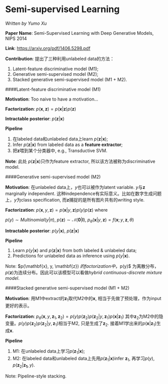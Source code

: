 # Semi-supervised Learning

*Written by Yumo Xu*

**Paper Name**: Semi-Supervised Learning with Deep Generative Models, NIPS 2014

**Link**: https://arxiv.org/pdf/1406.5298.pdf

**Contribution**: 提出了三种利用unlabeled data的方法：

1. Latent-feature discriminative model (M1);
2. Generative semi-supervised model (M2);
3. Stacked generative semi-supervised model (M1 + M2).

####Latent-feature discriminative model (M1)

**Motivation**: Too naive to have a motivation...

**Factorization**: $p(\mathbf{x}, \mathbf{z}) = p( \mathbf{x}|\mathbf{z})p(\mathbf{z})$

**Intractable posterior**: $p(\mathbf z | \mathbf x)$

**Pipeline**

1. 在labeled data和unlabeled data上learn $p(\mathbf{z} | \mathbf{x})$;
3. Infer $p(\mathbf{z} | \mathbf{x})$ from labeled data as a **feature extractor**;
3. 把$\mathbf z$喂到某个分类器中, e.g., Transductive SVM.

**Note**: 此处 $p(\mathbf{z} | \mathbf{x})$只作为feature extractor, 所以该方法被称为discriminative model.

####Generative semi-supervised model (M2)

**Motivation**: 在unlabeled data上，$y$也可以被作为latent variable. $y$与$\mathbf{z}$ marginally independent. 这种independence有实际意义。比如在数字生成问题上，$y$为class specification, 而$\mathbf z$捕捉的是所有图片共有的writing style.

**Factorization**: $p(\mathbf{x}, y, \mathbf{z}) = p(\mathbf{x} | y, \mathbf{z})p(y)p(\mathbf{z})$ where

$p(y) \sim Multinomial(y|\pi),\;p(\mathbf{z}) \sim \mathcal N(\mathbf 0 | \mathbf I), \;p_{\theta}(\mathbf x | y, \mathbf z) = f(\mathbf x; y, \mathbf z, \theta)$

**Intractable posterior**: $p(y|\mathbf{x}), \;p(\mathbf{z}|\mathbf{x})$

**Pipeline**

1. Learn $p(y|\mathbf{x})$ and $p(\mathbf{z}|\mathbf{x})$ from both labeled & unlabeled data;
2. Predictions for unlabeled data as inference using $p(y|\mathbf{x})$.

Note: $p(\mathbf{x}, y, \mathbf{z}) $的factorization中，$p(y)$ 为离散分布， $p(\mathbf{z})$为连续分布。因此可以该模型可以看做*hybrid continuous-discrete mixture model*. 

####Stacked generative semi-supervised model (M1 + M2)

**Motivation**: 用M1中extract的$\mathbf{z}_1$取代M2中的$\mathbf{x}$, 相当于先做了预处理，作为input更好的表示。

**Factorization**: $p_{\theta}(\mathbf x, y, \mathbf z_1, \mathbf z_2) = p(y)p(\mathbf z_2)p(\mathbf z_2 | y, \mathbf z_1)p(\mathbf x | \mathbf z_1)$
其中$\mathbf{z}_2$为M2中的隐变量。$p(y)p(\mathbf z_2)p(\mathbf z_2 | y, \mathbf z_1)$相当于M2, 只是生成了$\mathbf z_2$. 接着M1学出来的$p(\mathbf x | \mathbf z_1)$生成$\mathbf x$.

**Pipeline**

1. M1: 在unlabeled data上学习$p(\mathbf z_1 | \mathbf x)$;
2. M2: 在labeled data和unlabeled data上先用$p(\mathbf z_1 | \mathbf x)$infer $\mathbf z_1$, 再学习$p(y), \; p(\mathbf{z}_2|\mathbf{z_1}, y)$.

Note: Pipeline-style stacking.